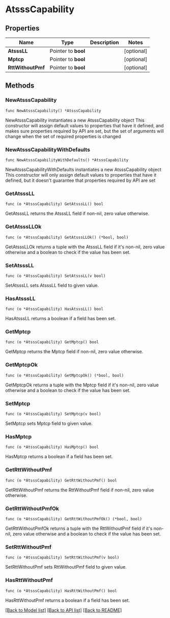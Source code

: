 # AtsssCapability

## Properties

Name | Type | Description | Notes
------------ | ------------- | ------------- | -------------
**AtsssLL** | Pointer to **bool** |  | [optional] 
**Mptcp** | Pointer to **bool** |  | [optional] 
**RttWithoutPmf** | Pointer to **bool** |  | [optional] 

## Methods

### NewAtsssCapability

`func NewAtsssCapability() *AtsssCapability`

NewAtsssCapability instantiates a new AtsssCapability object
This constructor will assign default values to properties that have it defined,
and makes sure properties required by API are set, but the set of arguments
will change when the set of required properties is changed

### NewAtsssCapabilityWithDefaults

`func NewAtsssCapabilityWithDefaults() *AtsssCapability`

NewAtsssCapabilityWithDefaults instantiates a new AtsssCapability object
This constructor will only assign default values to properties that have it defined,
but it doesn't guarantee that properties required by API are set

### GetAtsssLL

`func (o *AtsssCapability) GetAtsssLL() bool`

GetAtsssLL returns the AtsssLL field if non-nil, zero value otherwise.

### GetAtsssLLOk

`func (o *AtsssCapability) GetAtsssLLOk() (*bool, bool)`

GetAtsssLLOk returns a tuple with the AtsssLL field if it's non-nil, zero value otherwise
and a boolean to check if the value has been set.

### SetAtsssLL

`func (o *AtsssCapability) SetAtsssLL(v bool)`

SetAtsssLL sets AtsssLL field to given value.

### HasAtsssLL

`func (o *AtsssCapability) HasAtsssLL() bool`

HasAtsssLL returns a boolean if a field has been set.

### GetMptcp

`func (o *AtsssCapability) GetMptcp() bool`

GetMptcp returns the Mptcp field if non-nil, zero value otherwise.

### GetMptcpOk

`func (o *AtsssCapability) GetMptcpOk() (*bool, bool)`

GetMptcpOk returns a tuple with the Mptcp field if it's non-nil, zero value otherwise
and a boolean to check if the value has been set.

### SetMptcp

`func (o *AtsssCapability) SetMptcp(v bool)`

SetMptcp sets Mptcp field to given value.

### HasMptcp

`func (o *AtsssCapability) HasMptcp() bool`

HasMptcp returns a boolean if a field has been set.

### GetRttWithoutPmf

`func (o *AtsssCapability) GetRttWithoutPmf() bool`

GetRttWithoutPmf returns the RttWithoutPmf field if non-nil, zero value otherwise.

### GetRttWithoutPmfOk

`func (o *AtsssCapability) GetRttWithoutPmfOk() (*bool, bool)`

GetRttWithoutPmfOk returns a tuple with the RttWithoutPmf field if it's non-nil, zero value otherwise
and a boolean to check if the value has been set.

### SetRttWithoutPmf

`func (o *AtsssCapability) SetRttWithoutPmf(v bool)`

SetRttWithoutPmf sets RttWithoutPmf field to given value.

### HasRttWithoutPmf

`func (o *AtsssCapability) HasRttWithoutPmf() bool`

HasRttWithoutPmf returns a boolean if a field has been set.


[[Back to Model list]](../README.md#documentation-for-models) [[Back to API list]](../README.md#documentation-for-api-endpoints) [[Back to README]](../README.md)


